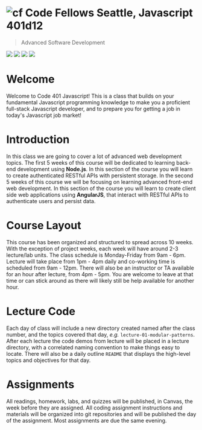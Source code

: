 ![cf](http://i.imgur.com/7v5ASc8.png) Code Fellows Seattle, Javascript 401d12
=====================================
> Advanced Software Development  

[![](https://img.shields.io/badge/YouTube-401d12-red.svg)](https://www.youtube.com/playlist?list=PLVngfM2hsbi86RFbvl4BPeaEu69IuaxGD)
[![](https://img.shields.io/badge/canvas-401d12-blue.svg)](https://canvas.instructure.com/courses/1085818/modules)
[![](https://img.shields.io/badge/Labs-401d12-yellow.svg)](https://github.com/codefellows-seattle-javascript-401d12)
[![](https://img.shields.io/badge/slack-401d12-orange.svg)](https://codefellows.slack.com/messages/seattle-js-401d12)

# Welcome

Welcome to Code 401 Javascript! This is a class that builds on your fundamental Javascript programming knowledge to make you a proficient full-stack Javascript developer, and to prepare you for getting a job in today's Javascript job market!

# Introduction
In this class we are going to cover a lot of advanced web development topics. The first 5 weeks of this course will be dedicated to learning back-end development using **Node.js**. In this section of the course you will learn to create authenticated RESTful APIs with persistent storage. In the second 5 weeks of this course we will be focusing on learning advanced front-end web development. In this section of the course you will learn to create client side web applications using **AngularJS**, that interact with RESTful APIs to authenticate users and persist data.

# Course Layout
This course has been organized and structured to spread across 10 weeks. With the exception of project weeks, each week will have around 2-3 lecture/lab units. The class schedule is Monday-Friday from 9am - 6pm. Lecture will take place from 1pm - 4pm daily and co-working time is scheduled from 9am - 12pm.  There will also be an instructor or TA available for an hour after lecture, from 4pm - 5pm.  You are welcome to leave at that time or can stick around as there will likely still be help available for another hour.

# Lecture Code
Each day of class will include a new directory created named after the class number, and the topics covered that day, _e.g._ `lecture-01-modular-patterns`.  After each lecture the code demos from lecture will be placed in a lecture directory, with a correlated naming convention to make things easy to locate.  There will also be a daily outline `README` that displays the high-level topics and objectives for that day.

# Assignments
All readings, homework, labs, and quizzes will be published, in Canvas, the week before they are assigned. All coding assignment instructions and materials will be organized into git repositories and will be published the day of the assignment.  Most assignments are due the same evening.
